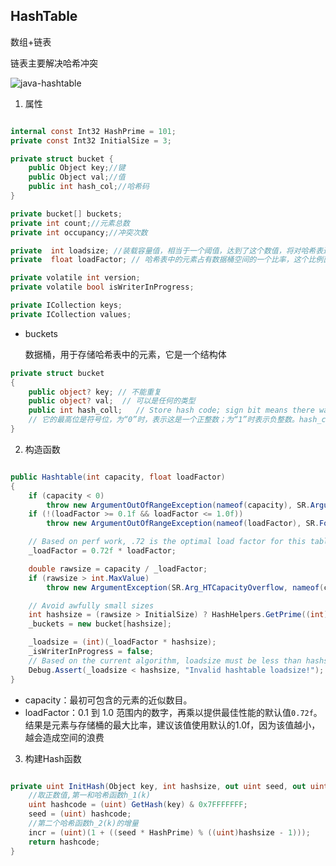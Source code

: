 
## HashTable

数组+链表

链表主要解决哈希冲突

![java-hashtable](https://img2023.cnblogs.com/blog/999484/202304/999484-20230403104257405-1919972934.png)


1. 属性

```c#

internal const Int32 HashPrime = 101;
private const Int32 InitialSize = 3;

private struct bucket {
    public Object key;//键
    public Object val;//值
    public int hash_col;//哈希码
}

private bucket[] buckets;
private int count;//元素总数
private int occupancy;//冲突次数

private  int loadsize; //装载容量值，相当于一个阈值，达到了这个数值，将对哈希表进行扩容
private  float loadFactor; // 哈希表中的元素占有数据桶空间的一个比率，这个比例直接决定了哈希表在什么时候进行扩容

private volatile int version;
private volatile bool isWriterInProgress;   

private ICollection keys;
private ICollection values;

```

* buckets

    数据桶，用于存储哈希表中的元素，它是一个结构体


```c#
private struct bucket
{
    public object? key; // 不能重复
    public object? val;  // 可以是任何的类型
    public int hash_coll;   // Store hash code; sign bit means there was a collision.
    // 它的最高位是符号位，为“0”时，表示这是一个正整数；为“1”时表示负整数。hash_coll使用最高位表示当前位置是否发生冲突，正数表示未发生冲突；负数表示当前位置存在冲突。之所以专门使用一个位用于存放哈希码并标注是否发生冲突，主要是为了提高哈希表的运行效率。
}
```

2. 构造函数

```c#

public Hashtable(int capacity, float loadFactor)
{
    if (capacity < 0)
        throw new ArgumentOutOfRangeException(nameof(capacity), SR.ArgumentOutOfRange_NeedNonNegNum);
    if (!(loadFactor >= 0.1f && loadFactor <= 1.0f))
        throw new ArgumentOutOfRangeException(nameof(loadFactor), SR.Format(SR.ArgumentOutOfRange_HashtableLoadFactor, .1, 1.0));

    // Based on perf work, .72 is the optimal load factor for this table.
    _loadFactor = 0.72f * loadFactor;

    double rawsize = capacity / _loadFactor;
    if (rawsize > int.MaxValue)
        throw new ArgumentException(SR.Arg_HTCapacityOverflow, nameof(capacity));

    // Avoid awfully small sizes
    int hashsize = (rawsize > InitialSize) ? HashHelpers.GetPrime((int)rawsize) : InitialSize;
    _buckets = new bucket[hashsize];

    _loadsize = (int)(_loadFactor * hashsize);
    _isWriterInProgress = false;
    // Based on the current algorithm, loadsize must be less than hashsize.
    Debug.Assert(_loadsize < hashsize, "Invalid hashtable loadsize!");
}


```

* capacity：最初可包含的元素的近似数目。
* loadFactor：0.1 到 1.0 范围内的数字，再乘以提供最佳性能的默认值```0.72f```。结果是元素与存储桶的最大比率，建议该值使用默认的1.0f，因为该值越小，越会造成空间的浪费


3. 构建Hash函数

```c#

private uint InitHash(Object key, int hashsize, out uint seed, out uint incr) {
    //取正数值,第一和哈希函数h_1(k)
    uint hashcode = (uint) GetHash(key) & 0x7FFFFFFF;
    seed = (uint) hashcode;
    //第二个哈希函数h_2(k)的增量
    incr = (uint)(1 + ((seed * HashPrime) % ((uint)hashsize - 1)));
    return hashcode;
}

```

<!-- https://blog.csdn.net/exiaojiu/article/details/51206024 -->
